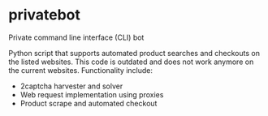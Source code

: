 # privatebot
Private command line interface (CLI) bot 

Python script that supports automated product searches and checkouts on the listed websites. This code is outdated and does not work anymore on the current websites.
Functionality include:
- 2captcha harvester and solver
- Web request implementation using proxies
- Product scrape and automated checkout
